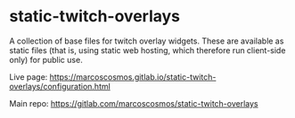 # static-twitch-overlays
A collection of base files for twitch overlay widgets. These are available as static files (that is, using static web hosting, which therefore run client-side only) for public use.

Live page: https://marcoscosmos.gitlab.io/static-twitch-overlays/configuration.html

Main repo: https://gitlab.com/marcoscosmos/static-twitch-overlays